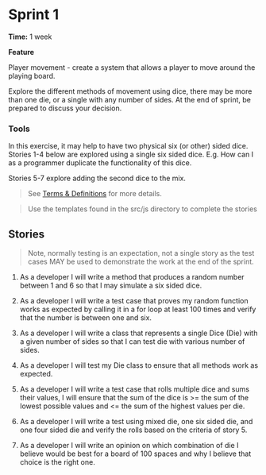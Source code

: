 # Sprint 1

**Time:** 1 week

**Feature**

Player movement - create a system that allows a player to move around the playing board.

Explore the different methods of movement using dice, there may be more than one die, or a single with any number of
sides. At the end of sprint, be prepared to discuss your decision.

### Tools 

In this exercise, it may help to have two physical six (or other) sided dice. Stories 1-4 below are explored
using a single six sided dice. E.g. How can I as a programmer duplicate the functionality of this dice.

Stories 5-7 explore adding the second dice to the mix.

> See [Terms & Definitions](./terms.md) for more details.


> Use the templates found in the src/js directory to complete the stories

## Stories

> Note, normally testing is an expectation, not a single story as the test cases MAY be used to demonstrate the work at
> the end of the sprint.

1. As a developer I will write a method that produces a random number between 1 and 6 so that I may simulate a six sided
   dice.

2. As a developer I will write a test case that proves my random function works as expected by calling it in a for loop
   at least 100 times and verify that the number is between one and six.

3. As a developer I will write a class that represents a single Dice (Die) with a given number of sides so that I can
   test die with various number of sides.

4. As a developer I will test my Die class to ensure that all methods work as expected.

5. As a developer I will write a test case that rolls multiple dice and sums their values, I will ensure that the sum of
   the dice is >= the sum of the lowest possible values and <= the sum of the highest values per die.

6. As a developer I will write a test using mixed die, one six sided die, and one four sided die and verify the rolls
   based on the criteria of story 5.

7. As a developer I will write an opinion on which combination of die I believe would be best for a board of 100 spaces
   and why I believe that choice is the right one.
